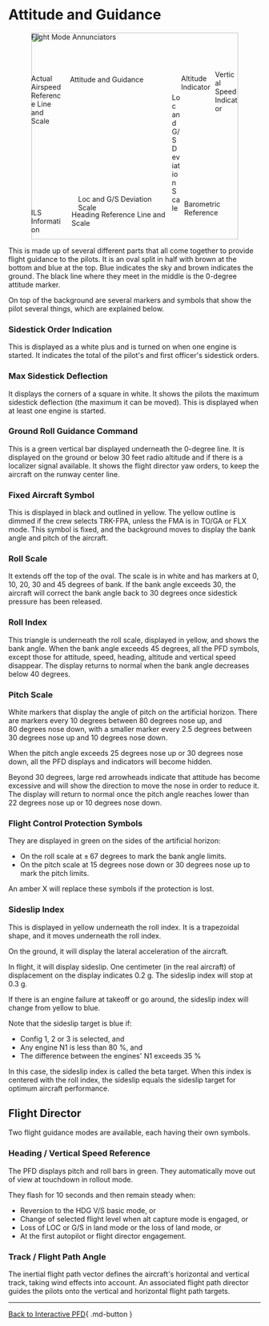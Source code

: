 <link rel="stylesheet" href="../../../../../stylesheets/pfd-interactive.css">

# Attitude and Guidance

<div style="position: relative; width: 413px; height: auto; margin-left: auto;  margin-right: auto;">
    <img src="/pilots-corner/a32nx/assets/a32nx-briefing/pfd/pfd-small.png" style="width: 413px; height: auto;">
    <a href="/pilots-corner/a32nx/a32nx-briefing/pfd/fma/">               <div class="imagemap"             style="position: absolute; left:     0%; top:     0%; width:   100%; height: 15.00%;"><span class="imagemapname">Flight Mode Annunciators</span></div></a>
    <a href="/pilots-corner/a32nx/a32nx-briefing/pfd/altitude-indicator/"><div class="imagemap"             style="position: absolute; left: 72.60%; top: 20.00%; width: 16.00%; height: 58.00%;"><span class="imagemapname">Altitude Indicator</span></div></a>
    <a href="/pilots-corner/a32nx/a32nx-briefing/pfd/vertical-speed/">    <div class="imagemap"             style="position: absolute; left: 89.00%; top: 18.15%; width: 11.00%; height: 64.20%;"><span class="imagemapname">Vertical Speed Indicator</span></div></a>
    <a href="/pilots-corner/a32nx/a32nx-briefing/pfd/baro-ref/">          <div class="imagemap"             style="position: absolute; left: 74.04%; top: 81.00%; width: 19.44%; height:   5.8%;"><span class="imagemapname">Barometric Reference</span></div></a>
    <a href="/pilots-corner/a32nx/a32nx-briefing/pfd/artificial-horizon/"><div class="imagemap highlighted" style="position: absolute; left: 18.74%; top: 20.62%; width: 48.81%; height: 56.68%;"><span class="imagemapname">Attitude and Guidance</span></div></a>
    <a href="/pilots-corner/a32nx/a32nx-briefing/pfd/speedtape/">         <div class="imagemap"             style="position: absolute; left:     0%; top: 20.17%; width: 15.35%; height: 57.86%;"><span class="imagemapname">Actual Airspeed Reference Line and Scale</span></div></a>
    <a href="/pilots-corner/a32nx/a32nx-briefing/pfd/heading-ref/">       <div class="imagemap"             style="position: absolute; left: 19.58%; top: 86.09%; width: 47.48%; height: 12.17%;"><span class="imagemapname">Heading Reference Line and Scale</span></div></a>
    <a href="/pilots-corner/a32nx/a32nx-briefing/pfd/ils-indicator/">     <div class="imagemap"             style="position: absolute; left: 22.70%; top: 78.40%; width: 42.88%; height:  5.34%;"><span class="imagemapname">Loc and G/S Deviation Scale</span></div></a>
    <a href="/pilots-corner/a32nx/a32nx-briefing/pfd/ils-indicator/">     <div class="imagemap"             style="position: absolute; left: 68.10%; top: 29.41%; width:  4.01%; height: 41.10%;"><span class="imagemapname">Loc and G/S Deviation Scale</span></div></a>
    <a href="/pilots-corner/a32nx/a32nx-briefing/pfd/ils-indicator/">     <div class="imagemap"             style="position: absolute; left:     0%; top: 85.00%; width: 16.00%; height: 13.00%;"><span class="imagemapname">ILS Information</span></div></a>
</div>

This is made up of several different parts that all come together to provide flight guidance to the pilots. It is an oval split in half with brown at the bottom and blue at the top. Blue indicates the sky and brown indicates the ground. The black line where they meet in the middle is the 0-degree attitude marker.

On top of the background are several markers and symbols that show the pilot several things, which are explained below.

### Sidestick Order Indication

This is displayed as a white plus and is turned on when one engine is started. It indicates the total of the pilot's and first officer's sidestick orders.

### Max Sidestick Deflection

It displays the corners of a square in white. It shows the pilots the maximum sidestick deflection (the maximum it can be moved). This is displayed when at least one engine is started.

### Ground Roll Guidance Command

This is a green vertical bar displayed underneath the 0-degree line. It is displayed on the ground or below 30 feet radio altitude and if there is a localizer signal available. It shows the flight director yaw orders, to keep the aircraft on the runway center line.

### Fixed Aircraft Symbol

This is displayed in black and outlined in yellow. The yellow outline is dimmed if the crew selects TRK-FPA, unless the FMA is in TO/GA or FLX mode. This symbol is fixed, and the background moves to display the bank angle and pitch of the aircraft.

### Roll Scale

It extends off the top of the oval. The scale is in white and has markers at 0, 10, 20, 30 and 45 degrees of bank. If the bank angle exceeds 30, the aircraft will correct the bank angle back to 30 degrees once sidestick pressure has been released.

### Roll Index

This triangle is underneath the roll scale, displayed in yellow, and shows the bank angle. When the bank angle exceeds 45 degrees, all the PFD symbols, except those for attitude, speed, heading, altitude and vertical speed disappear. The display returns to normal when the bank angle decreases below 40 degrees.

### Pitch Scale

White markers that display the angle of pitch on the artificial horizon. There are markers every 10 degrees between 80 degrees nose up, and 80 degrees nose down, with a smaller marker every 2.5 degrees between 30 degrees nose up and 10 degrees nose down.

When the pitch angle exceeds 25 degrees nose up or 30 degrees nose down, all the PFD displays and indicators will become hidden.

Beyond 30 degrees, large red arrowheads indicate that attitude has become excessive and will show the direction to move the nose in order to reduce it. The display will return to normal once the pitch angle reaches lower than 22 degrees nose up or 10 degrees nose down.

### Flight Control Protection Symbols

They are displayed in green on the sides of the artificial horizon:

- On the roll scale at ± 67 degrees to mark the bank angle limits.
- On the pitch scale at 15 degrees nose down or 30 degrees nose up to mark the pitch limits.

An amber X will replace these symbols if the protection is lost.

### Sideslip Index

This is displayed in yellow underneath the roll index. It is a trapezoidal shape, and it moves underneath the roll index.

On the ground, it will display the lateral acceleration of the aircraft.

In flight, it will display sideslip. One centimeter (in the real aircraft) of displacement on the display indicates 0.2 g. The sideslip index will stop at 0.3 g.

If there is an engine failure at takeoff or go around, the sideslip index will change from yellow to blue.

Note that the sideslip target is blue if:

- Config 1, 2 or 3 is selected, and
- Any engine N1 is less than 80 %, and
- The difference between the engines' N1 exceeds 35 %

In this case, the sideslip index is called the beta target. When this index is centered with the roll index, the sideslip equals the sideslip target for optimum aircraft performance.

## Flight Director

Two flight guidance modes are available, each having their own symbols.

### Heading / Vertical Speed Reference

The PFD displays pitch and roll bars in green. They automatically move out of view at touchdown in rollout mode.

They flash for 10 seconds and then remain steady when:

- Reversion to the HDG V/S basic mode, or
- Change of selected flight level when alt capture mode is engaged, or
- Loss of LOC or G/S in land mode or the loss of land mode, or
- At the first autopilot or flight director engagement.

### Track / Flight Path Angle

The inertial flight path vector defines the aircraft's horizontal and vertical track, taking wind effects into account. An associated flight path director guides the pilots onto the vertical and horizontal flight path targets.

---
[Back to Interactive PFD](index.md){ .md-button }

